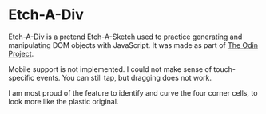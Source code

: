 # Etch-A-Div

Etch-A-Div is a pretend Etch-A-Sketch used to practice generating and manipulating DOM objects with JavaScript. It was made as part of [The Odin Project](https://www.theodinproject.com/lessons/foundations-etch-a-sketch).

Mobile support is not implemented. I could not make sense of touch-specific events. You can still tap, but dragging does not work.

I am most proud of the feature to identify and curve the four corner cells, to look more like the plastic original.
